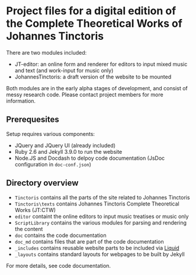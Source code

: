 # Project files for a digital edition of the Complete Theoretical Works of Johannes Tinctoris

There are two modules included:

* JT-editor: an online form and renderer for editors to input mixed music and text (and work-input for music only)
* JohannesTinctoris: a draft version of the website to be mounted

Both modules are in the early alpha stages of development, and consist
of messy research code. Please contact project members for more information.

## Prerequesites

Setup requires various components:

* JQuery and JQuery UI (already included)
* Ruby 2.6 and Jekyll 3.9.0 to run the website
* Node.JS and Docdash to delpoy code documentation (JsDoc configuration in `doc-conf.json`)

## Directory overview

* `Tinctoris` contains all the parts of the site related to Johannes Tinctoris
* `Tinctoris\texts` contains Johannes Tinctoris Complete Theoretical Works (JT:CTW)
* `editor` containt the online editors to input music treatises or music only
* `ScriptLibrary` contains the various modules for parsing and rendering the content
* `doc` contains the code documentation
* `doc_md` contains files that are part of the code documentation
* `_includes` contains reusable website parts to be included via [Liquid](https://jekyllrb.com/docs/liquid/)
* `_layouts` contains standard layouts for webpages to be built by Jekyll

For more details, see code documentation.
